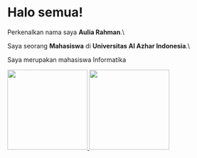 # Halo semua! 

Perkenalkan nama saya **Aulia Rahman**.\

Saya seorang **Mahasiswa** di **Universitas Al Azhar Indonesia**.\

Saya merupakan mahasiswa Informatika

<p align="left">
<a href="https://github.com/rahman1005">
  <img height="180em" src="https://github-readme-stats-eight-theta.vercel.app/api?username=gilangadhan&show_icons=true&theme=algolia&include_all_commits=true&count_private=true"/>
  <img height="180em" src="https://github-readme-stats-eight-theta.vercel.app/api/top-langs/?username=gilangadhan&layout=compact&langs_count=8&theme=algolia"/>
</a>
</p>
